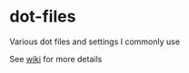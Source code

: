 # dot-files
Various dot files and settings I commonly use

See [wiki](https://github.com/jemshad/dot-files/wiki) for more details
